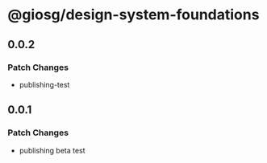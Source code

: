 # @giosg/design-system-foundations

## 0.0.2

### Patch Changes

- publishing-test

## 0.0.1

### Patch Changes

- publishing beta test
